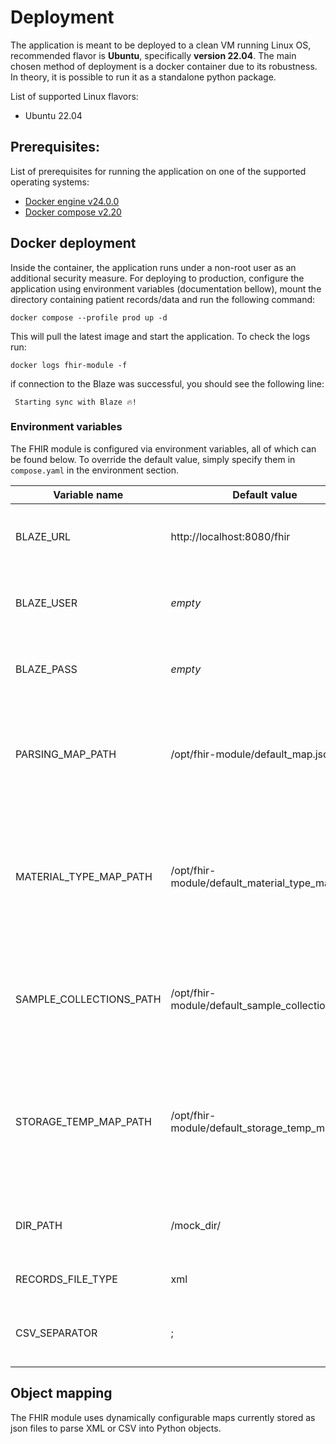 # Deployment

The application is meant to be deployed to a clean VM running Linux OS,
recommended flavor is **Ubuntu**, specifically **version 22.04**.
The main chosen method of deployment is a docker container due to its robustness. In theory, it is possible to run
it as a standalone python package.

List of supported Linux flavors:

- Ubuntu 22.04

## Prerequisites:

List of prerequisites for running the application on one of the supported operating systems:

- [Docker engine v24.0.0](https://docs.docker.com/engine/release-notes/24.0/#2400)
- [Docker compose v2.20](https://docs.docker.com/compose/release-notes/#2200)

## Docker deployment

Inside the container, the application runs under a non-root user as an additional security measure.
For deploying to production,
configure the application using environment variables (documentation bellow),
mount the directory containing patient records/data and run the following command:

```shell
docker compose --profile prod up -d
```

This will pull the latest image and start the application. To check the logs run:

```shell
docker logs fhir-module -f
```

if connection to the Blaze was successful, you should see the following line:

` Starting sync with Blaze 🔥!`
### Environment variables

The FHIR module is configured via environment variables, all of which can be found below. To override the default value,
simply specify them in `compose.yaml` in the environment section.

| Variable name           | Default value                                   | Description                                                                                                                                     |
|-------------------------|-------------------------------------------------|-------------------------------------------------------------------------------------------------------------------------------------------------|
| BLAZE_URL               | http://localhost:8080/fhir                      | Base url of the FHIR server for sync. No trailing slash.                                                                                        |
| BLAZE_USER              | _empty_                                         | Basic auth username for accessing the blaze store via HTTP.                                                                                     |
| BLAZE_PASS              | _empty_                                         | Basic auth password for accessing the blaze store via HTTP.                                                                                     |
| PARSING_MAP_PATH        | /opt/fhir-module/default_map.json               | Path to a JSON file containing object parsing mappings. Example [here](../util/default_map.json).                                               |
| MATERIAL_TYPE_MAP_PATH  | /opt/fhir-module/default_material_type_map.json | Path to a JSON file containing mappings between organizational and FHIR material types. Example [here](../util/default_material_type_map.json). |
| SAMPLE_COLLECTIONS_PATH | /opt/fhir-module/default_sample_collection.json | Path to a JSON file containing information about Sample collections. Example [here](../util/default_sample_collection.json).                    |
| STORAGE_TEMP_MAP_PATH   | /opt/fhir-module/default_storage_temp_map.json  | Path to a JSON file containing mapping between organizational and FHIR storage temperature. Example [here](../default_storage_temp_map.json).   |
 | DIR_PATH                | /mock_dir/                                      | Path to a folder containing file(s) with records.                                                                                               |
 | RECORDS_FILE_TYPE       | xml                                             | Type of files containing the records.                                                                                                           |
 | CSV_SEPARATOR           | ;                                               | Separator used inside csv file, if the records are in a csv format.                                                                             |
## Object mapping

The FHIR module uses dynamically configurable maps currently stored as json files
to parse XML or CSV into Python objects. 
